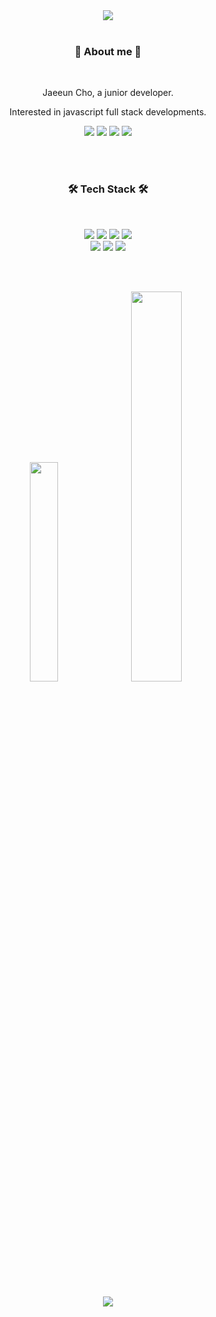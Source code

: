 <!-- 
https://github.com/kyechan99/capsule-render
https://img.shields.io
https://simpleicons.org/
-->

<div align=center>
<img src="https://capsule-render.vercel.app/api?&section=header&type=waving&color=auto&height=200&fontAlignY=40&fontSize=40&fontColor=FFFFFF&animation=fadeIn" />
<br>
<br>

<h3 align="center"><b> 🦄 About me 🦄 </b></h3>
<br>
<p> Jaeeun Cho, a junior developer. </p>
<p> Interested in javascript full stack developments. </p>
<p>
  <a href="https://www.linkedin.com/in/jaeeuncho/" target="_blank">
   <img src = "https://img.shields.io/badge/jaeeuncho-0A66C2?style=flat-square&logo=LinkedIn&logoColor=white"></a>
  <a href="mailto:redjoun@gmail.com?Subject=FromGithub" target="_blank">
   <img src = "https://img.shields.io/badge/redjoun@gmail.com-EA4335?style=flat-square&logo=Gmail&logoColor=white"></a>
  <a href="https://iamjaeeuncho.tistory.com/" target="_blank">
   <img src = "https://img.shields.io/badge/iamjaeeuncho-15171A?style=flat-square&logo=tistory&logoColor=white"></a>
  <a href="https://twitter.com/iamjaeeuncho" target="_blank">
   <img src = "https://img.shields.io/badge/iamjaeeuncho-1D9BF0?style=flat-square&logo=twitter&logoColor=white"></a>
  
</p>
<br>
<br>

<h3 align="center"><b> 🛠 Tech Stack 🛠 </b></h3>
<br>
<p align="center">
  <img src="https://img.shields.io/badge/JavaScript-F7DF1E?style=flat-square&logo=JavaScript&logoColor=white"/>
  <img src="https://img.shields.io/badge/HTML5-E34F26?style=flat-square&logo=HTML5&logoColor=white"/>
  <img src="https://img.shields.io/badge/CSS3-1572B6?style=flat-square&logo=CSS3&logoColor=white"/>
  <img src="https://img.shields.io/badge/MySQL-4479A1?style=flat-square&logo=MySQL&logoColor=white"/>
<br>
  <img src="https://img.shields.io/badge/React-61DAFB?style=flat-square&logo=React&logoColor=white"/>
  <img src="https://img.shields.io/badge/Node.js-339933?style=flat-square&logo=nodedotjs&logoColor=white"/>
  <img src="https://img.shields.io/badge/Git-181717?style=flat-square&logo=github&logoColor=white"/>
</p>
<br>
<br>

<p align="center">
<img src="https://github-readme-stats.vercel.app/api/top-langs/?username=iamjaeeuncho&layout=compact" width="30%" />
<img src="https://github-readme-stats.vercel.app/api?username=iamjaeeuncho&theme=default_repocard&show_icons=true" width="40%" />
</p>
<br>
<br>
<a href="https://hits.seeyoufarm.com"><img src="https://hits.seeyoufarm.com/api/count/incr/badge.svg?url=https%3A%2F%2Fgithub.com%2Fiamjaeeuncho&count_bg=%2379C83D&title_bg=%23555555&icon=&icon_color=%23E7E7E7&title=hits&edge_flat=false"/></a>
</div>
